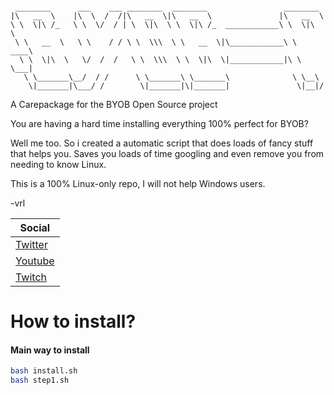 ```

 ________      ___    ___ ________  ________                 ________   
|\   __  \    |\  \  /  /|\   __  \|\   __  \               |\   __  \  
\ \  \|\ /_   \ \  \/  / | \  \|\  \ \  \|\ /_  ____________\ \  \|\  \ 
 \ \   __  \   \ \    / / \ \  \\\  \ \   __  \|\____________\ \   ____\
  \ \  \|\  \   \/  /  /   \ \  \\\  \ \  \|\  \|____________|\ \  \___|
   \ \_______\__/  / /      \ \_______\ \_______\              \ \__\   
    \|_______|\___/ /        \|_______|\|_______|               \|__|/      

```

A Carepackage for the BYOB Open Source project

You are having a hard time installing everything 100% perfect for BYOB?

Well me too. So i created a automatic script that does loads of fancy stuff that helps you.
Saves you loads of time googling and even remove you from needing to know Linux.

This is a 100% Linux-only repo, I will not help Windows users.

-vrl

| Social |
| ------ |
| [Twitter](https://twitter.com/vrlinux) |
| [Youtube](https://www.youtube.com/channel/UCALVrM8HWR44diio0ifjBCA) |
| [Twitch](https://twitch.tv/vrlinux) |



# How to install?

#### Main way to install

```sh
bash install.sh
bash step1.sh
```
